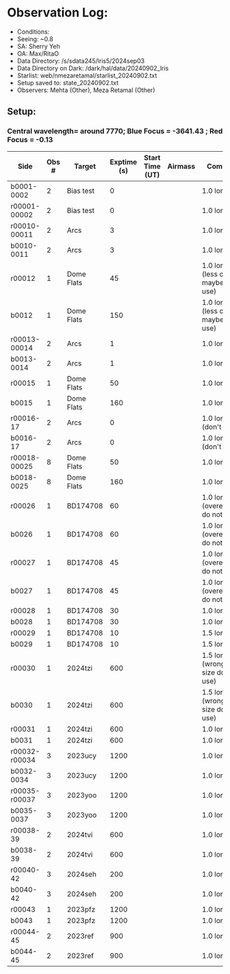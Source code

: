 # Observation Log:

* Conditions: 
* Seeing: ~0.8
* SA: Sherry Yeh
* OA: Max/RitaO
* Data Directory: /s/sdata245/lris5/2024sep03
* Data Directory on Dark: /dark/hal/data/20240902_lris
* Starlist: web/nmezaretamal/starlist_20240902.txt
* Setup saved to: state_20240902.txt
* Observers: Mehta (Other), Meza Retamal (Other)

## Setup: 
    
### Central wavelength= around 7770; Blue Focus = -3641.43 ; Red Focus = -0.13

| Side | Obs #     | Target    | Exptime (s) | Start Time (UT) | Airmass | Comments                                                   |
|------|-----------|-----------|-------------|-----------------|---------|------------------------------------------------------------|
|b0001-0002|2|Bias test        |0| ||1.0 longslit|
|r00001-00002|2|Bias test        |0| ||1.0 longslit|
|r00010-00011|2|Arcs        |3| ||1.0 longslit|
|b0010-0011|2|Arcs        |3| ||1.0 longslit|
|r00012|1|Dome Flats        |45| ||1.0 longslit (less counts maybe don't use)
|b0012|1|Dome Flats        |150| ||1.0 longslit (less counts maybe don't use)
|r00013-00014|2|Arcs        |1| ||1.0 longslit|
|b0013-0014|2|Arcs        |1| ||1.0 longslit|
|r00015|1|Dome Flats        |50| ||1.0 longslit|
|b0015|1|Dome Flats        |160| ||1.0 longslit|
|r00016-17| 2| Arcs|0| ||1.0 longslit (don't use)|
|b0016-17| 2| Arcs|0| ||1.0 longslit (don't use)|
|r00018-00025|8|Dome Flats        |50| ||1.0 longslit|
|b0018-0025|8|Dome Flats        |160| ||1.0 longslit|
|r00026|1|BD174708        |60| ||1.0 longslit (overexposed, do not use)|
|b0026|1|BD174708         |60| ||1.0 longslit (overexposed, do not use)|
|r00027|1|BD174708       |45| ||1.0 longslit (overexposed, do not use)|
|b0027|1|BD174708        |45| ||1.0 longslit (overexposed, do not use)||
|r00028|1|BD174708        |30| ||1.0 longslit |
|b0028|1|BD174708         |30| ||1.0 longslit |
|r00029|1|BD174708       |10| ||1.5 longslit |
|b0029|1|BD174708        |10| ||1.5 longslit |
|r00030|1|2024tzi       |600| ||1.5 longslit (wrong slit size don't use)|
|b0030|1|2024tzi        |600| ||1.5 longslit (wrong slit size don't use)|
|r00031|1|2024tzi       |600| ||1.0 longslit |
|b0031|1|2024tzi        |600| ||1.0 longslit |
|r00032-r00034|3|2023ucy        |1200| ||1.0 longslit|
|b0032-0034|3|2023ucy        |1200| ||1.0 longslit|
|r00035-r00037|3|2023yoo        |1200| ||1.0 longslit|
|b0035-0037|3|2023yoo        |1200| ||1.0 longslit|
|r00038-39|2|2024tvi       |600| ||1.0 longslit |
|b0038-39|2|2024tvi        |600| ||1.0 longslit |
|r00040-42|3|2024seh      |200| ||1.0 longslit |
|b0040-42|3|2024seh       |200| ||1.0 longslit |
|r00043|1|2023pfz      |1200| ||1.0 longslit |
|b0043|1|2023pfz        |1200| ||1.0 longslit |
|r00044-45|2|2023ref     |900| ||1.0 longslit |
|b0044-45|2|2023ref   |900| ||1.0 longslit |
